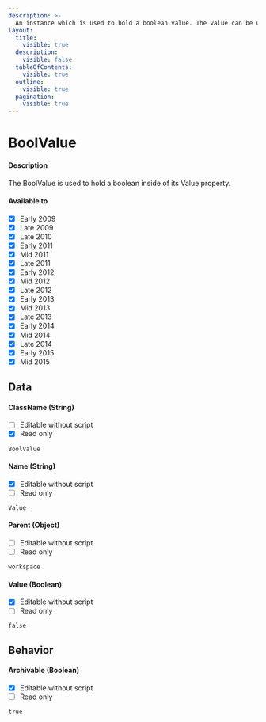 ```yaml
---
description: >-
  An instance which is used to hold a boolean value. The value can be used for many things, including to communicate between scripts.
layout:
  title:
    visible: true
  description:
    visible: false
  tableOfContents:
    visible: true
  outline:
    visible: true
  pagination:
    visible: true
---
```


# BoolValue

#### Description

The BoolValue is used to hold a boolean inside of its Value property.

#### Available to

* [x] Early 2009
* [x] Late 2009
* [x] Late 2010
* [x] Early 2011
* [x] Mid 2011
* [x] Late 2011
* [x] Early 2012
* [x] Mid 2012
* [x] Late 2012
* [x] Early 2013
* [x] Mid 2013
* [x] Late 2013
* [x] Early 2014
* [x] Mid 2014
* [x] Late 2014
* [x] Early 2015
* [x] Mid 2015

## Data

#### ClassName (String)

* [ ] Editable without script
* [x] Read only

```
BoolValue
```

#### Name (String)

* [x] Editable without script
* [ ] Read only

```
Value
```

#### Parent (Object)

* [ ] Editable without script
* [ ] Read only

```
workspace
```

#### Value (Boolean)

* [x] Editable without script
* [ ] Read only

```
false
```

## Behavior

#### Archivable (Boolean)

* [x] Editable without script
* [ ] Read only

```
true
```
